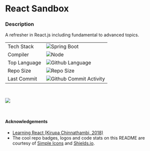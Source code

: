 # React Sandbox

### Description
A refresher in React.js including fundamental to advanced topics.

|              |                                                                                                                     |
|--------------|---------------------------------------------------------------------------------------------------------------------|
| Tech Stack   | ![Spring Boot](https://img.shields.io/badge/react-%2320232a.svg?style=for-the-badge&logo=react&logoColor=%2361DAFB) |
| Compiler     | ![Node](https://img.shields.io/badge/NODE%20-17.1.0-green?style=for-the-badge)                                      |
| Top Language | ![Github Language](https://img.shields.io/github/languages/top/lylio/react-sandbox?style=for-the-badge)             |
| Repo Size    | ![Repo Size](https://img.shields.io/github/repo-size/lylio/react-sandbox?style=for-the-badge)                     |
| Last Commit  | ![Github Commit Activity](https://img.shields.io/github/last-commit/lylio/react-sandbox/main?style=for-the-badge) |


<br />

![](https://github.com/Lylio/image-repo/blob/master/book-covers/learning-react.jpg?raw=true)



<br >

#### Acknowledgements
- [Learning React (Kirupa Chinnathambi, 2018)](https://www.amazon.co.uk/Learning-React-Hands-Building-Applications-ebook/dp/B07CQPL2BM)
- The cool repo badges, logos and code stats on this README are courtesy of [Simple Icons](https://simpleicons.org) and [Shields.io](https://shields.io).



